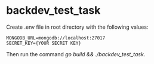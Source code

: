 # backdev_test_task

Create .env file in root directory with the following values:
```
MONGODB_URL=mongodb://localhost:27017
SECRET_KEY={YOUR SECRET KEY}
```
Then run the command *go build && ./backdev_test_task*.
